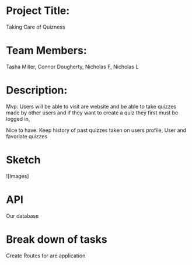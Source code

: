 # Project Title:
Taking Care of Quizness

# Team Members:
Tasha Miller, Connor Dougherty, Nicholas F, Nicholas L

# Description:
Mvp:
Users will be able to visit are website and be able to take quizzes made by other users and if 
they want to create a quiz they first must be logged in,

Nice to have:
Keep history of past quizzes taken on users profile, User and favoriate quizzes

# Sketch
![Images]

# API
Our database

# Break down of tasks
Create Routes for are application



